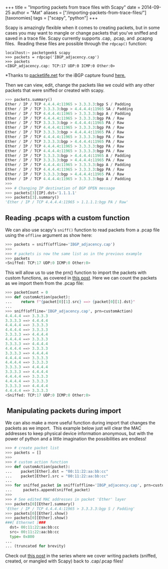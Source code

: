+++
title = "Importing packets from trace files with Scapy"
date = 2014-09-25
author = "Mat"
aliases = ["/importing-packets-from-trace-files/"]
[taxonomies]
tags = ["scapy", "python"]
+++

Scapy is amazingly flexible when it comes to creating packets, but in some cases you may want to mangle or change packets that you've sniffed and saved in a trace file. Scapy currently supports .cap, .pcap, and .pcapng files.  Reading these files are possible through the `rdpcap()` function:

```
localhost:~ packetgeek$ scapy
>>> packets = rdpcap('IBGP_adjacency.cap')
>>> packets
<IBGP_adjacency.cap: TCP:17 UDP:0 ICMP:0 Other:0>
```
<!-- more -->
*Thanks to <a title="PacketLife.net" href="http://packetlife.net/captures/protocol/bgp/" target="_blank" rel="noopener">packetlife.net</a> for the iBGP capture found <a title="iBGP_adjacency.cap" href="https://www.cloudshark.org/captures/00249be4441f" target="_blank" rel="noopener">here.</a>


Then we can view, edit, change the packets like we could with any other packets that were sniffed or created with scapy.

```python
>>> packets.summary()
Ether / IP / TCP 4.4.4.4:11965 > 3.3.3.3:bgp S / Padding
Ether / IP / TCP 3.3.3.3:bgp > 4.4.4.4:11965 SA / Padding
Ether / IP / TCP 4.4.4.4:11965 > 3.3.3.3:bgp A / Padding
Ether / IP / TCP 4.4.4.4:11965 > 3.3.3.3:bgp PA / Raw
Ether / IP / TCP 3.3.3.3:bgp > 4.4.4.4:11965 PA / Raw
Ether / IP / TCP 4.4.4.4:11965 > 3.3.3.3:bgp PA / Raw
Ether / IP / TCP 3.3.3.3:bgp > 4.4.4.4:11965 PA / Raw
Ether / IP / TCP 4.4.4.4:11965 > 3.3.3.3:bgp PA / Raw
Ether / IP / TCP 3.3.3.3:bgp > 4.4.4.4:11965 PA / Raw
Ether / IP / TCP 4.4.4.4:11965 > 3.3.3.3:bgp PA / Raw
Ether / IP / TCP 4.4.4.4:11965 > 3.3.3.3:bgp PA / Raw
Ether / IP / TCP 3.3.3.3:bgp > 4.4.4.4:11965 A / Padding
Ether / IP / TCP 3.3.3.3:bgp > 4.4.4.4:11965 PA / Raw
Ether / IP / TCP 4.4.4.4:11965 > 3.3.3.3:bgp A / Padding
Ether / IP / TCP 4.4.4.4:11965 > 3.3.3.3:bgp PA / Raw
Ether / IP / TCP 3.3.3.3:bgp > 4.4.4.4:11965 PA / Raw
Ether / IP / TCP 4.4.4.4:11965 > 3.3.3.3:bgp A / Padding
>>>
>>> # Changing IP destination of BGP OPEN message
>>> packets[3][IP].dst='1.1.1.1'
>>> packets[3].summary()
'Ether / IP / TCP 4.4.4.4:11965 > 1.1.1.1:bgp PA / Raw'
```

## Reading .pcaps with a custom function

We can also use scapy's `sniff()` function to read packets from a .pcap file using the `offline` argument as show here:

```python
>>> packets = sniff(offline='IBGP_adjacency.cap')
>>>
>>> # packets is now the same list as in the previous example
>>> packets
<Sniffed: TCP:17 UDP:0 ICMP:0 Other:0>
```

This will allow us to use the prn() function to import the packets with custom functions, as covered in <a title="Scapy Sniffing with Custom Actions, Part 1" href="http://thepacketgeek.com/scapy-sniffing-with-custom-actions-part-1/" target="_blank" rel="noopener">this post</a>. Here we can count the packets as we import them from the .pcap file:

```python
>>> packetCount = 0
>>> def customAction(packet):
...    return f"{packet[0][1].src} ==> {packet[0][1].dst}"
...
>>> sniff(offline='IBGP_adjacency.cap', prn=customAction)
4.4.4.4 ==> 3.3.3.3
3.3.3.3 ==> 4.4.4.4
4.4.4.4 ==> 3.3.3.3
4.4.4.4 ==> 3.3.3.3
3.3.3.3 ==> 4.4.4.4
4.4.4.4 ==> 3.3.3.3
3.3.3.3 ==> 4.4.4.4
4.4.4.4 ==> 3.3.3.3
3.3.3.3 ==> 4.4.4.4
4.4.4.4 ==> 3.3.3.3
4.4.4.4 ==> 3.3.3.3
3.3.3.3 ==> 4.4.4.4
3.3.3.3 ==> 4.4.4.4
4.4.4.4 ==> 3.3.3.3
4.4.4.4 ==> 3.3.3.3
3.3.3.3 ==> 4.4.4.4
4.4.4.4 ==> 3.3.3.3
<Sniffed: TCP:17 UDP:0 ICMP:0 Other:0>
```

##  Manipulating packets during import

We can also make a more useful function during import that changes the packets as we import.  This example below just will clear the MAC addresses to keep physical device information anonymous, but with the power of python and a little imagination the possibilities are endless!

```python
>>> # create packet list
>>> packets = []
>>>
>>> # custom action function
>>> def customAction(packet):
...    packet[Ether].dst = "00:11:22:aa:bb:cc"
...    packet[Ether].src = "00:11:22:aa:bb:cc"
...
>>> for sniffed_packet in sniff(offline='IBGP_adjacency.cap', prn=customAction):
...     packets.append(sniffed_packet)
>>>
>>> # See edited MAC addresses in packet 'Ether' layer
>>> packets[0][Ether].summary()
'Ether / IP / TCP 4.4.4.4:11965 > 3.3.3.3:bgp S / Padding'
>>> packets[0][Ether].show()
>>> packets[0][Ether].show()
###[ Ethernet ]###
  dst= 00:11:22:aa:bb:cc
  src= 00:11:22:aa:bb:cc
  type= 0x800
...
... (truncated for brevity)
```

Check out [this post](writing-packets) in the series where we cover writing packets (sniffed, created, or mangled with Scapy) back to .cap/.pcap files!